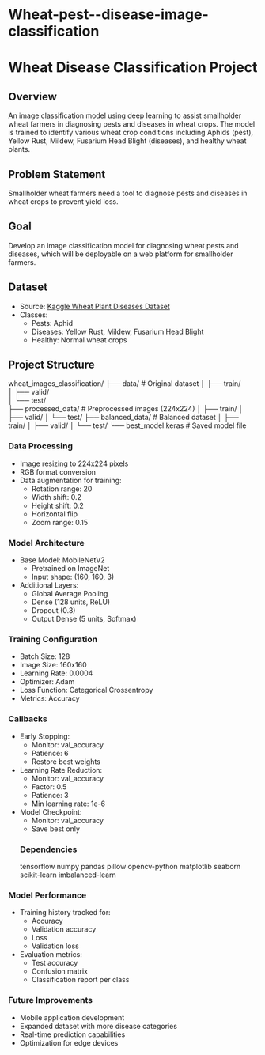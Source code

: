 # Wheat-pest--disease-image-classification
# Wheat Disease Classification Project

## Overview
An image classification model using deep learning to assist smallholder wheat farmers in diagnosing pests and diseases in wheat crops. The model is trained to identify various wheat crop conditions including Aphids (pest), Yellow Rust, Mildew, Fusarium Head Blight (diseases), and healthy wheat plants.

## Problem Statement
Smallholder wheat farmers need a tool to diagnose pests and diseases in wheat crops to prevent yield loss.

## Goal
Develop an image classification model for diagnosing wheat pests and diseases, which will be deployable on a web platform for smallholder farmers.

## Dataset
- Source: [Kaggle Wheat Plant Diseases Dataset](https://www.kaggle.com/datasets/kushagra3204/wheat-plant-diseases)
- Classes:
  - Pests: Aphid
  - Diseases: Yellow Rust, Mildew, Fusarium Head Blight
  - Healthy: Normal wheat crops

## Project Structure

wheat_images_classification/
├── data/                     # Original dataset
│   ├── train/               
│   ├── valid/               
│   └── test/                
├── processed_data/          # Preprocessed images (224x224)
│   ├── train/
│   ├── valid/
│   └── test/
├── balanced_data/           # Balanced dataset
│   ├── train/
│   ├── valid/
│   └── test/
└── best_model.keras         # Saved model file

### Data Processing
- Image resizing to 224x224 pixels
- RGB format conversion
- Data augmentation for training:
  - Rotation range: 20
  - Width shift: 0.2
  - Height shift: 0.2
  - Horizontal flip
  - Zoom range: 0.15

### Model Architecture
- Base Model: MobileNetV2
  - Pretrained on ImageNet
  - Input shape: (160, 160, 3)
- Additional Layers:
  - Global Average Pooling
  - Dense (128 units, ReLU)
  - Dropout (0.3)
  - Output Dense (5 units, Softmax)

### Training Configuration
- Batch Size: 128
- Image Size: 160x160
- Learning Rate: 0.0004
- Optimizer: Adam
- Loss Function: Categorical Crossentropy
- Metrics: Accuracy

### Callbacks
- Early Stopping:
  - Monitor: val_accuracy
  - Patience: 6
  - Restore best weights
- Learning Rate Reduction:
  - Monitor: val_accuracy
  - Factor: 0.5
  - Patience: 3
  - Min learning rate: 1e-6
- Model Checkpoint:
  - Monitor: val_accuracy
  - Save best only
  ### Dependencies
     tensorflow numpy pandas pillow opencv-python matplotlib seaborn scikit-learn imbalanced-learn
### Model Performance
- Training history tracked for:
  - Accuracy
  - Validation accuracy
  - Loss
  - Validation loss
- Evaluation metrics:
  - Test accuracy
  - Confusion matrix
  - Classification report per class

### Future Improvements
- Mobile application development
- Expanded dataset with more disease categories
- Real-time prediction capabilities
- Optimization for edge devices

